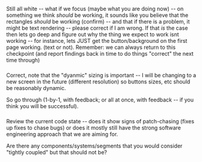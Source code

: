 Still all white -- what if we focus (maybe what you are doing now) -- on something we think _should_ be working, it sounds like you believe that the   rectangles _should_ be working (confirm) -- and that if there is a problem, it might be text rendering -- please correct if I am wrong. If that _is_ the case then lets go deep and figure out why the thing we expect to work isnt working -- for instance, lets JUST get the button/background on the first page working. (text or not).                                                                                                                                                                                                                           Remember: we can always return to this checkpoint (and report findings back in time to do things "correct" the next time through)

###

Correct, note that the "dyanmic" sizing is important -- I will be changing to a new screen in the future (different resolution) so buttons sizes, etc should be reasonably dynamic.

So go through (1-by-1, with feedback; or all at once, with feedback -- if you think you will be successful).

###

Review the current code state -- does it show signs of patch-chasing (fixes up fixes to chase bugs) or does it mostly still have the strong software engineering approach that we are aiming for.

Are there any components/systems/segments that you would consider "tightly coupled" but that should not be?
